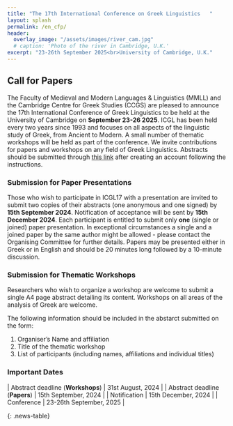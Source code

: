 ```yaml
---
title: "The 17th International Conference on Greek Linguistics   "
layout: splash
permalink: /en_cfp/
header:
  overlay_image: "/assets/images/river_cam.jpg"
  # caption: 'Photo of the river in Cambridge, U.K.'
excerpt: "23-26th September 2025<br>University of Cambridge, U.K."
---
```


## Call for Papers

The Faculty of Medieval and Modern Languages & Linguistics (MMLL) and the Cambridge Centre for Greek Studies (CCGS) are pleased to announce the 17th International Conference of Greek Linguistics to be held at the University of Cambridge on **September 23-26 2025**. ICGL has been held every two years since 1993 and focuses on all aspects of the linguistic study of Greek, from Ancient to Modern. A small number of thematic workshops will be held as part of the conference. We invite contributions for papers and workshops on any field of Greek Linguistics. Abstracts should be submitted through [this link](https://app.oxfordabstracts.com/stages/47829/submitter) after creating an account following the instructions.

### Submission for Paper Presentations

Those who wish to participate in ICGL17 with a presentation are invited to submit two copies of their abstracts (one anonymous and one signed) by **15th September 2024**. Notification of acceptance will be sent by **15th December 2024**. Each participant is entitled to submit only **one** (single or joined) paper presentation. In exceptional circumstances a single and a joined paper by the same author might be allowed - please contact the Organising Committee for further details. Papers may be presented either in Greek or in English and should be 20 minutes long followed by a 10-minute discussion. 


### Submission for Thematic Workshops  

Researchers who wish to organize a workshop are welcome to submit a single A4 page abstract detailing its content. Workshops on all areas of the analysis of Greek are welcome. 

The following information should be included in the abstarct submitted on the form:  
1.	Organiser’s Name and affiliation
2.	Title of the thematic workshop  
3.	List of participants (including names, affiliations and individual titles)  

### Important Dates

<style>
.news-table { font-size: .9em; table-layout: fixed;}
.news-table tr td:nth-child(1) { font-weight: bold; width: 10em; }
</style>
| Abstract deadline (**Workshops**) | 31st August, 2024 |
| Abstract deadline (**Papers**) | 15th September, 2024 |
| Notification | 15th December, 2024 |
| Conference | 23-26th September, 2025 |

{: .news-table}
